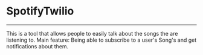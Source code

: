 # SpotifyTwilio
--------
This is a tool that allows people to easily talk about the songs the are listening to. 
Main feature: Being able to subscribe to a user's Song's and get notifications about them. 
